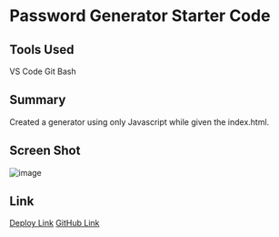 # Password Generator Starter Code

## Tools Used

VS Code
Git Bash

## Summary

Created a generator using only Javascript while given the index.html.

## Screen Shot

![image](https://user-images.githubusercontent.com/79943553/119899727-5dcfd300-bef8-11eb-8a42-207f09ff4cb9.png)

## Link

[Deploy Link](https://killbeevol2.github.io/password-generator/)
[GitHub Link](https://github.com/killbeevol2/password-generator)
